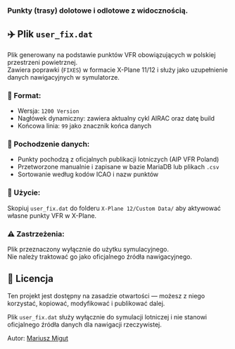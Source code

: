 ### Punkty (trasy) dolotowe i odlotowe z widocznością.
## ✈️ Plik `user_fix.dat`

Plik generowany na podstawie punktów VFR obowiązujących w polskiej przestrzeni powietrznej.  
Zawiera poprawki (`FIXES`) w formacie X-Plane 11/12 i służy jako uzupełnienie danych nawigacyjnych w symulatorze.

### 🔧 Format:
- Wersja: `1200 Version`
- Nagłówek dynamiczny: zawiera aktualny cykl AIRAC oraz datę build
- Końcowa linia: `99` jako znacznik końca danych

### 🧠 Pochodzenie danych:
- Punkty pochodzą z oficjalnych publikacji lotniczych (AIP VFR Poland)
- Przetworzone manualnie i zapisane w bazie MariaDB lub plikach `.csv`
- Sortowanie według kodów ICAO i nazw punktów

### 📂 Użycie:
Skopiuj `user_fix.dat` do folderu `X-Plane 12/Custom Data/` aby aktywować własne punkty VFR w X-Plane.

### ⚠️ Zastrzeżenia:
Plik przeznaczony wyłącznie do użytku symulacyjnego.  
Nie należy traktować go jako oficjalnego źródła nawigacyjnego.
## 📄 Licencja

Ten projekt jest dostępny na zasadzie otwartości — możesz z niego korzystać, kopiować, modyfikować i publikować dalej.

Plik `user_fix.dat` służy wyłącznie do symulacji lotniczej i nie stanowi oficjalnego źródła danych dla nawigacji rzeczywistej.

Autor: [Mariusz Migut](mailto:migutmariusz@yahoo.com)






